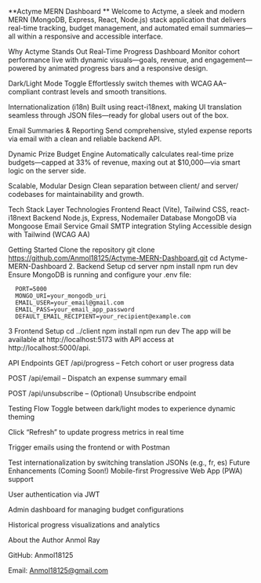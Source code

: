 **Actyme MERN Dashboard
**
Welcome to Actyme, a sleek and modern MERN (MongoDB, Express, React, Node.js) stack application that delivers real-time tracking, budget management, and automated email summaries—all within a responsive and accessible interface.

Why Actyme Stands Out
Real‑Time Progress Dashboard
Monitor cohort performance live with dynamic visuals—goals, revenue, and engagement—powered by animated progress bars and a responsive design.

Dark/Light Mode Toggle
Effortlessly switch themes with WCAG AA–compliant contrast levels and smooth transitions.

Internationalization (i18n)
Built using react-i18next, making UI translation seamless through JSON files—ready for global users out of the box.

Email Summaries & Reporting
Send comprehensive, styled expense reports via email with a clean and reliable backend API.

Dynamic Prize Budget Engine
Automatically calculates real-time prize budgets—capped at 33% of revenue, maxing out at $10,000—via smart logic on the server side.

Scalable, Modular Design
Clean separation between client/ and server/ codebases for maintainability and growth.

Tech Stack
Layer	Technologies
Frontend	React (Vite), Tailwind CSS, react-i18next
Backend	Node.js, Express, Nodemailer
Database	MongoDB via Mongoose
Email Service	Gmail SMTP integration
Styling	Accessible design with Tailwind (WCAG AA)

Getting Started
Clone the repository
git clone https://github.com/Anmol18125/Actyme-MERN-Dashboard.git
cd Actyme-MERN-Dashboard
2. Backend Setup
      cd server
      npm install
      npm run dev
Ensure MongoDB is running and configure your .env file:

      PORT=5000
      MONGO_URI=your_mongodb_uri
      EMAIL_USER=your_email@gmail.com
      EMAIL_PASS=your_email_app_password
      DEFAULT_EMAIL_RECIPIENT=your_recipient@example.com
3 Frontend Setup
      cd ../client
      npm install
      npm run dev
  The app will be available at http://localhost:5173 with API access at http://localhost:5000/api.

API Endpoints
  GET /api/progress – Fetch cohort or user progress data
  
  POST /api/email – Dispatch an expense summary email
  
  POST /api/unsubscribe – (Optional) Unsubscribe endpoint

Testing Flow
  Toggle between dark/light modes to experience dynamic theming
  
  Click “Refresh” to update progress metrics in real time
  
  Trigger emails using the frontend or with Postman
  
  Test internationalization by switching translation JSONs (e.g., fr, es)
Future Enhancements (Coming Soon!)
  Mobile-first Progressive Web App (PWA) support
  
  User authentication via JWT
  
  Admin dashboard for managing budget configurations
  
  Historical progress visualizations and analytics
  
About the Author
  Anmol Ray
  
  GitHub: Anmol18125
  
  Email: Anmol18125@gmail.com






